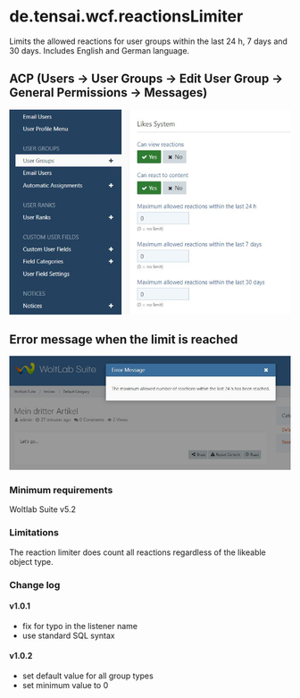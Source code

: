 # de.tensai.wcf.reactionsLimiter
Limits the allowed reactions for user groups within the last 24 h, 7 days and 30 days.
Includes English and German language.

## ACP (Users -> User Groups -> Edit User Group -> General Permissions -> Messages)
![ACP](https://github.com/Tensai75/de.tensai.wcf.reactionsLimiter/raw/main/resources/acp.jpg)

## Error message when the limit is reached
![Error_Message](https://github.com/Tensai75/de.tensai.wcf.reactionsLimiter/raw/main/resources/error_message.jpg)

### Minimum requirements
Woltlab Suite v5.2

### Limitations
The reaction limiter does count all reactions regardless of the likeable object type.

### Change log
#### v1.0.1
- fix for typo in the listener name
- use standard SQL syntax

#### v1.0.2
- set default value for all group types
- set minimum value to 0